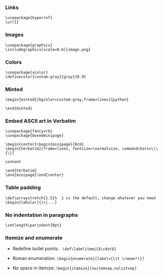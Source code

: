 ### Links

```
\usepackage{hyperref}
\url{}
```

### Images
```
\usepackage{graphicx}
\includegraphics[scale=0.6]{image.png}
```
### Colors

```
\usepackage{xcolor}
\definecolor{custom-gray}{gray}{0.9}
```

### Minted
```
\begin{minted}[bgcolor=custom-gray,frame=lines]{python}

\end{minted}
```

### Embed ASCII art in Verbatim

```
\usepackage{fancyvrb}
\usepackage{boxedminipage}

\begin{center}\begin{minipage}{8cm}
\begin{Verbatim}[frame=lines, fontsize=\normalsize, commandchars=\\\{\}]

content

\end{Verbatim}
\end{minipage}\end{center}
```

### Table padding

```
\def\arraystretch{1.5}%  1 is the default, change whatever you need
\begin{tabular}{|c|...}
```

### No indentation in paragraphs

`\setlength\parindent{0pt}`


### Itemize and enumerate

* Redefine bullet points: ` \def\labelitemi{$\cdot$}`

* Roman enumeration: `\begin{enumerate}[label={\it \roman*)}]`

* No space in itemize: `\begin{itemize}[noitemsep,nolistsep]`

